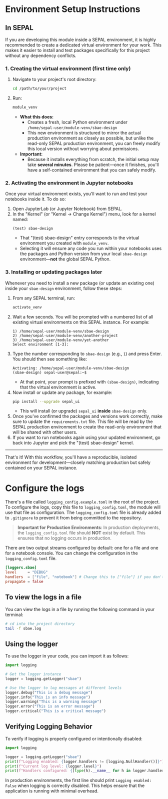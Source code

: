 # Environment Setup Instructions

## In SEPAL

If you are developing this module inside a SEPAL environment, it is highly recommended to create a dedicated virtual environment for your work. This makes it easier to install and test packages specifically for this project without any dependency conflicts.

### 1. Creating the virtual environment (first time only)

1.  Navigate to your project's root directory:
    ```bash
    cd /path/to/your/project
    ```
2.  Run:
    ```bash
    module_venv
    ```
    - **What this does:**
      - Creates a fresh, local Python environment under  
        `/home/sepal-user/module-venv/sbae-design`
      - This new environment is structured to mirror the actual production environment as closely as possible, but unlike the read-only SEPAL production environment, you can freely modify this local version without worrying about permissions.
    - **Important:**
      - Because it installs everything from scratch, the initial setup may take **several minutes**. Please be patient—once it finishes, you'll have a self-contained environment that you can safely modify.

### 2. Activating the environment in Jupyter notebooks

Once your virtual environment exists, you'll want to run and test your notebooks inside it. To do so:

1.  Open JupyterLab (or Jupyter Notebook) from SEPAL.
2.  In the "Kernel" (or "Kernel → Change Kernel") menu, look for a kernel named:
    ```
    (test) sbae-design
    ```
    - That "(test) sbae-design" entry corresponds to the virtual environment you created with `module_venv`.
    - Selecting it will ensure any code you run within your notebooks uses the packages and Python version from your local `sbae-design` environment—**not** the global SEPAL Python.

### 3. Installing or updating packages later

Whenever you need to install a new package (or update an existing one) inside your `sbae-design` environment, follow these steps:

1.  From any SEPAL terminal, run:
    ```bash
    activate_venv
    ```
2.  Wait a few seconds. You will be prompted with a numbered list of all existing virtual environments on this SEPAL instance. For example:
    ```
    1) /home/sepal-user/module-venv/sbae-design
    2) /home/sepal-user/module-venv/another-project
    3) /home/sepal-user/module-venv/yet-another
    Select environment [1-3]:
    ```
3.  Type the number corresponding to `sbae-design` (e.g., `1`) and press Enter. You should then see something like:
    ```
    Activating: /home/sepal-user/module-venv/sbae-design
    (sbae-design) sepal-user@sepal:~$
    ```
    - At that point, your prompt is prefixed with `(sbae-design)`, indicating that the virtual environment is active.
4.  Now install or update any package, for example:
    ```bash
    pip install --upgrade sepal_ui
    ```
    - This will install (or upgrade) `sepal_ui` **inside** `sbae-design` only.
5.  Once you've confirmed the packages and versions work correctly, make sure to update the `requirements.txt` file. This file will be read by the SEPAL production environment to create the read-only environment that will be shared with other users.
6.  If you want to run notebooks again using your updated environment, go back into Jupyter and pick the "(test) sbae-design" kernel.

---

That's it! With this workflow, you'll have a reproducible, isolated environment for development—closely matching production but safely contained on your SEPAL instance.

# Configure the logs

There's a file called `logging_config.example.toml` in the root of the project. To configure the logs, copy this file to `logging_config.toml`, the module will use that file as configuration. The `logging_config.toml` file is already added to `.gitignore` to prevent it from being committed to the repository.

> **Important for Production Environments**: In production deployments, the `logging_config.toml` file should **NOT** exist by default. This ensures that no logging occurs in production.

There are two output streams configured by default: one for a file and one for a notebook console. You can change the configuration in the `logging_config.toml` file.

```toml
[loggers.sbae]
level     = "DEBUG"
handlers  = ["file", "notebook"] # Change this to ["file"] if you don't want notebook logs
propagate = false
```

## To view the logs in a file

You can view the logs in a file by running the following command in your terminal:

```bash
# cd into the project directory
tail -f sbae.log
```

## Using the logger

To use the logger in your code, you can import it as follows:

```python
import logging

# Get the logger instance
logger = logging.getLogger("sbae")

# Use the logger to log messages at different levels
logger.debug("This is a debug message")
logger.info("This is an info message")
logger.warning("This is a warning message")
logger.error("This is an error message")
logger.critical("This is a critical message")
```

## Verifying Logging Behavior

To verify if logging is properly configured or intentionally disabled:

```python
import logging

logger = logging.getLogger("sbae")
print(f"Logging enabled: {logger.handlers != [logging.NullHandler()]}")
print(f"Current log level: {logger.level}")
print(f"Handlers configured: {[type(h).__name__ for h in logger.handlers]}")
```

In production environments, the first line should print `Logging enabled: False` when logging is correctly disabled. This helps ensure that the application is running with minimal overhead.
